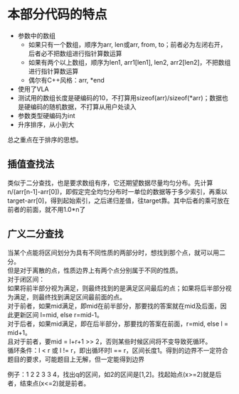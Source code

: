 # 本部分代码的特点

* 参数中的数组
  * 如果只有一个数组，顺序为arr, len或arr, from, to；前者必为左闭右开，后者必不把数组进行指针算数运算
  * 如果有两个以上数组，顺序为len1, arr1[len1], len2, arr2[len2]，不把数组进行指针算数运算
  * 偶尔有C++风格：arr, *end
* 使用了VLA
* 测试用的数组长度是硬编码的10，不打算用sizeof(arr)/sizeof(*arr)；数据也是硬编码的随机数据，不打算从用户处读入
* 参数类型硬编码为int
* 升序排序，从小到大

总之重点在于排序的思想。

## 插值查找法

类似于二分查找，也是要求数组有序，它还期望数据尽量均匀分布。先计算n/(arr[n-1]-arr[0])，即假定完全均匀分布时一单位的数据等于多少索引，再乘以target-arr[0]，得到起始索引，之后递归差值，往target靠。其中后者的乘可放在前者的前面，就不用1.0*n了

## 广义二分查找

当某个点能将区间划分为具有不同性质的两部分时，想找到那个点，就可以用二分。\
但是对于离散的点，性质边界上有两个点分别属于不同的性质。\
对于闭区间：\
如果将前半部分视为满足，则最终找到的是满足区间最后的点；如果将后半部分视为满足，则最终找到满足区间最前面的点。\
对于前者，如果mid满足，即mid在前半部分，那要找的答案就在mid及后面，因此更新区间 l=mid, else r=mid-1。\
对于后者，如果mid满足，即在后半部分，那要找的答案在前面，r=mid, else l = mid+1。\
且对于前者，要mid = l+r+1 >> 2，否则某些时候区间将不变导致死循环。\
循环条件：l < r 或 l != r，即出循环时l == r，区间长度1。得到的边界不一定符合题目的要求，可能题目上无解，但一定能得到边界

例子：1 2 2 3 3 4，找出q的区间，如2的区间是[1,2]。找起始点(x>=2)就是后者，结束点(x<=2)就是前者。
